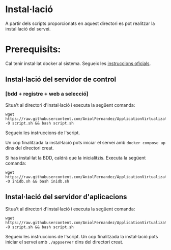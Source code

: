 # Instal·lació
A partir dels scripts proporcionats en aquest directori es pot realitzar la instal·lació del servei.

# Prerequisits:
Cal tenir instal·lat docker al sistema. Segueix les [instruccions oficials](https://docs.docker.com/engine/install/ubuntu/).

## Instal·lació del servidor de control
### [bdd + registre + web a selecció]
Situa't al directori d'instal·lació i executa la següent comanda:
```
wget https://raw.githubusercontent.com/AniolFernandez/ApplicationVirtualization/main/install/install_webserver.sh -O script.sh && bash script.sh
```
Segueix les instruccions de l'script.

Un cop finalitzada la instal·lació pots iniciar el servei amb `docker compose up` dins del directori creat.

Si has instal·lat la BDD, caldrà que la inicialitzis. Executa la següent comanda:
```
wget https://raw.githubusercontent.com/AniolFernandez/ApplicationVirtualization/main/install/inidb.sh -O inidb.sh && bash inidb.sh
```

## Instal·lació del servidor d'aplicacions
Situa't al directori d'instal·lació i executa la següent comanda:

```
wget https://raw.githubusercontent.com/AniolFernandez/ApplicationVirtualization/main/install/install_appserver.sh -O script.sh && bash script.sh
```

Segueix les instruccions de l'script.
Un cop finalitzada la instal·lació pots iniciar el servei amb `./appserver` dins del directori creat.

